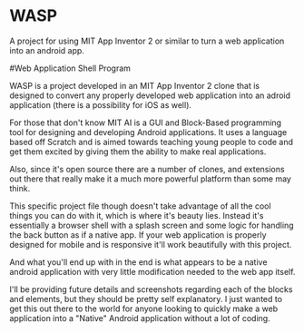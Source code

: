 # WASP
A project for using MIT App Inventor 2 or similar to turn a web application into an android app.

#Web Application Shell Program

WASP is a project developed in an MIT App Inventor 2 clone that is designed to convert any properly developed web application into an adroid application (there is a possibility for iOS as well).

For those that don't know MIT AI is a GUI and Block-Based programming tool for designing and developing Android applications. It uses a language based off Scratch and is aimed towards teaching young people to code and get them excited by giving them the ability to make real applications.

Also, since it's open source there are a number of clones, and extensions out there that really make it a much more powerful platform than some may think.

This specific project file though doesn't take advantage of all the cool things you can do with it, which is where it's beauty lies. Instead it's essentially a browser shell with a splash screen and some logic for handling the back button as if a native app. If your web application is properly designed for mobile and is responsive it'll work beautifully with this project.

And what you'll end up with in the end is what appears to be a native android application with very little modification needed to the web app itself.

I'll be providing future details and screenshots regarding each of the blocks and elements, but they should be pretty self explanatory. I just wanted to get this out there to the world for anyone looking to quickly make a web application into a "Native" Android application without a lot of coding.
